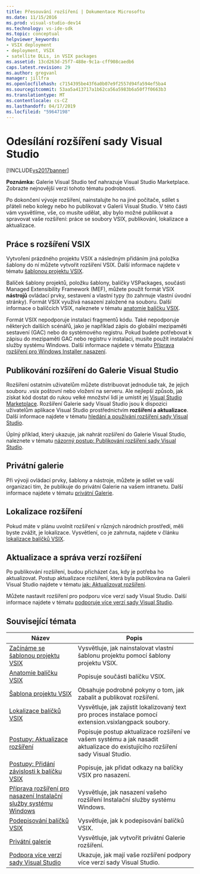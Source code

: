 ```yaml
---
title: Přesouvání rozšíření | Dokumentace Microsoftu
ms.date: 11/15/2016
ms.prod: visual-studio-dev14
ms.technology: vs-ide-sdk
ms.topic: conceptual
helpviewer_keywords:
- VSIX deployment
- deployment, VSIX
- satellite DLLs, in VSIX packages
ms.assetid: 13cd263d-25f7-488e-9c1a-cff908caedb6
caps.latest.revision: 29
ms.author: gregvanl
manager: jillfra
ms.openlocfilehash: c7154395be43f6a0b07e9f2557d94fa594ef5ba4
ms.sourcegitcommit: 53aa5a413717a1b62ca56a5983b6a50f7f0663b3
ms.translationtype: MT
ms.contentlocale: cs-CZ
ms.lasthandoff: 04/17/2019
ms.locfileid: "59647198"
---
```

# <a name="shipping-visual-studio-extensions"></a>Odesílání rozšíření sady Visual Studio
[!INCLUDE[vs2017banner](../includes/vs2017banner.md)]

**Poznámka:** Galerie Visual Studio teď nahrazuje Visual Studio Marketplace. Zobrazte nejnovější verzi tohoto tématu podrobnosti.

Po dokončení vývoje rozšíření, nainstalujte ho na jiné počítače, sdílet s přáteli nebo kolegy nebo ho publikovat v Galerii Visual Studio. V této části vám vysvětlíme, vše, co musíte udělat, aby bylo možné publikovat a spravovat vaše rozšíření: práce se soubory VSIX, publikování, lokalizace a aktualizace.

## <a name="working-with-vsix-extensions"></a>Práce s rozšíření VSIX
 Vytvoření prázdného projektu VSIX a následným přidáním jiná položka šablony do ní můžete vytvořit rozšíření VSIX. Další informace najdete v tématu [šablonou projektu VSIX](../extensibility/vsix-project-template.md).

 Balíček šablony projektů, položku šablony, balíčky VSPackages, součásti Managed Extensibility Framework (MEF), můžete použít formát VSIX **nástrojů** ovládací prvky, sestavení a vlastní typy (to zahrnuje vlastní úvodní stránky). Formát VSIX využívá nasazení založené na souboru. Další informace o balíčcích VSIX, naleznete v tématu [anatomie balíčku VSIX](../extensibility/anatomy-of-a-vsix-package.md).

 Formát VSIX nepodporuje instalaci fragmentů kódu. Také nepodporuje některých dalších scénářů, jako je například zápis do globální mezipaměti sestavení (GAC) nebo do systémového registru. Pokud budete potřebovat k zápisu do mezipaměti GAC nebo registru v instalaci, musíte použít instalační služby systému Windows. Další informace najdete v tématu [Příprava rozšíření pro Windows Installer nasazení](../extensibility/preparing-extensions-for-windows-installer-deployment.md).

## <a name="publishing-your-extension-to-the-visual-studio-gallery"></a>Publikování rozšíření do Galerie Visual Studio
 Rozšíření ostatním uživatelům můžete distribuovat jednoduše tak, že jejich souboru .vsix poštovní nebo vložení na serveru. Ale nejlepší způsob, jak získat kód dostat do rukou velké množství lidí je umístit jej [Visual Studio Marketplace](https://marketplace.visualstudio.com/). Rozšíření Galerie sady Visual Studio jsou k dispozici uživatelům aplikace Visual Studio prostřednictvím **rozšíření a aktualizace**. Další informace najdete v tématu [hledání a používání rozšíření sady Visual Studio](../ide/finding-and-using-visual-studio-extensions.md).

 Úplný příklad, který ukazuje, jak nahrát rozšíření do Galerie Visual Studio, naleznete v tématu [názorný postup: Publikování rozšíření sady Visual Studio](../extensibility/walkthrough-publishing-a-visual-studio-extension.md).

## <a name="private-galleries"></a>Privátní galerie
 Při vývoji ovládací prvky, šablony a nástroje, můžete je sdílet ve vaší organizaci tím, že publikuje do privátní Galerie na vašem intranetu. Další informace najdete v tématu [privátní Galerie](../extensibility/private-galleries.md).

## <a name="localizing-your-extension"></a>Lokalizace rozšíření
 Pokud máte v plánu uvolnit rozšíření v různých národních prostředí, měli byste zvážit, je lokalizace. Vysvětlení, co je zahrnuta, najdete v článku [lokalizace balíčků VSIX](../extensibility/localizing-vsix-packages.md).

## <a name="updating-and-versioning-your-extension"></a>Aktualizace a správa verzí rozšíření
 Po publikování rozšíření, budou přicházet čas, kdy je potřeba ho aktualizovat. Postup aktualizace rozšíření, která byla publikována na Galerii Visual Studio najdete v tématu [jak: Aktualizovat rozšíření](../extensibility/how-to-update-a-visual-studio-extension.md).

 Můžete nastavit rozšíření pro podporu více verzí sady Visual Studio. Další informace najdete v tématu [podporuje více verzí sady Visual Studio](../extensibility/supporting-multiple-versions-of-visual-studio.md).

## <a name="related-topics"></a>Související témata

|Název|Popis|
|-----------|-----------------|
|[Začínáme se šablonou projektu VSIX](../extensibility/getting-started-with-the-vsix-project-template.md)|Vysvětluje, jak nainstalovat vlastní šablonu projektu pomocí šablony projektu VSIX.|
|[Anatomie balíčku VSIX](../extensibility/anatomy-of-a-vsix-package.md)|Popisuje součásti balíčku VSIX.|
|[Šablona projektu VSIX](../extensibility/vsix-project-template.md)|Obsahuje podrobné pokyny o tom, jak zabalit a publikovat rozšíření.|
|[Lokalizace balíčků VSIX](../extensibility/localizing-vsix-packages.md)|Vysvětluje, jak zajistit lokalizovaný text pro proces instalace pomocí extension.vsixlangpack soubory.|
|[Postupy: Aktualizace rozšíření](../extensibility/how-to-update-a-visual-studio-extension.md)|Popisuje postup aktualizace rozšíření ve vašem systému a jak nasadit aktualizace do existujícího rozšíření sady Visual Studio.|
|[Postupy: Přidání závislosti k balíčku VSIX](../extensibility/how-to-add-a-dependency-to-a-vsix-package.md)|Popisuje, jak přidat odkazy na balíčky VSIX pro nasazení.|
|[Příprava rozšíření pro nasazení Instalační služby systému Windows](../extensibility/preparing-extensions-for-windows-installer-deployment.md)|Vysvětluje, jak nasazení vašeho rozšíření Instalační služby systému Windows.|
|[Podepisování balíčků VSIX](../extensibility/signing-vsix-packages.md)|Vysvětluje, jak k podepisování balíčků VSIX.|
|[Privátní galerie](../extensibility/private-galleries.md)|Vysvětluje, jak vytvořit privátní Galerie rozšíření.|
|[Podpora více verzí sady Visual Studio](../extensibility/supporting-multiple-versions-of-visual-studio.md)|Ukazuje, jak mají vaše rozšíření podpory více verzí sady Visual Studio.|
